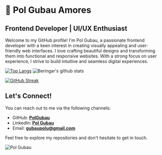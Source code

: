 #  🤠 Pol Gubau Amores

## **Frontend Developer | UI/UX Enthusiast**

Welcome to my GitHub profile! 
I'm Pol Gubau, a passionate frontend developer with a keen interest in creating visually appealing and user-friendly web interfaces. 
I love crafting beautiful designs and transforming them into functional and responsive websites. 
With a strong focus on user experience, I strive to build intuitive and seamless digital experiences.
 <!--
<a href="https://github.com/PolGubau/github-readme-stats">
  <img height=200 align="center" src="https://github-readme-stats.vercel.app/api?username=PolGubau" /> &rank_icon=percentile 
</a>
<a href="https://github.com/PolGubau/convoychat">
  <img height=200 align="center" src="https://github-readme-stats.vercel.app/api/top-langs?username=PolGubau&layout=compact&langs_count=8&card_width=320" />
</a> -->

[![Top Langs](https://github-readme-stats.vercel.app/api/top-langs/?username=PolGubau&layout=compact&theme=default&hide=css,html,php)](https://github.com/anuraghazra/github-readme-stats)
![Beringar's github stats](https://github-readme-stats.vercel.app/api?username=PolGubau&show_icons=true&theme=default&hide=stars&count_private=true&include_all_commits=true)

[![GitHub Streak](https://github-readme-streak-stats.herokuapp.com/?user=PolGubau&theme=default)](https://git.io/streak-stats)

<!-- ![Wakatime since 19.06.2023](https://github-readme-stats.vercel.app/api/wakatime?username=PolGubau\&layout=compact) 

![GitHub Streak](http://github-readme-streak-stats.herokuapp.com?user=PolGubau&theme=solarized-dark&background=FFFFFF)
  
[![Top Langs](https://github-readme-stats.vercel.app/api/top-langs/?username=PolGubau&layout=compact&theme=default)](https://git.io/streak-stats) -->

 
## **Let's Connect!**
You can reach out to me via the following channels:

- GitHub: **[PolGubau](https://github.com/PolGubau)**
- LinkedIn: **[Pol Gubau](https://www.linkedin.com/in/polgubauamores/)**
- Email: **[gubaupolu@gmail.com](mailto:gubaupolu@gmail.com)**

Feel free to explore my repositories and don't hesitate to get in touch. 

<p align="left"> <img src="https://komarev.com/ghpvc/?username=PolGubau&label=Profile%20views&color=0e75b6&style=pixel" alt="Pol Gubau" /> </p>
